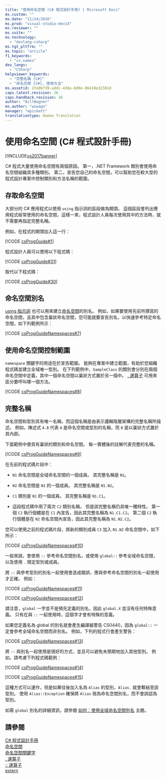 ```yaml
---
title: "使用命名空間 (C# 程式設計手冊) | Microsoft Docs"
ms.custom: ""
ms.date: "11/24/2016"
ms.prod: "visual-studio-dev14"
ms.reviewer: ""
ms.suite: ""
ms.technology: 
  - "devlang-csharp"
ms.tgt_pltfrm: ""
ms.topic: "article"
f1_keywords: 
  - "cs.names"
dev_langs: 
  - "CSharp"
helpviewer_keywords: 
  - "完整名稱 [C#]"
  - "命名空間 [C#], 使用方法"
ms.assetid: 1fe8bf39-addc-438a-bd9e-86410e32381d
caps.latest.revision: 26
caps.handback.revision: 26
author: "BillWagner"
ms.author: "wiwagn"
manager: "wpickett"
translationtype: Human Translation
---
```

# 使用命名空間 (C# 程式設計手冊)
[!INCLUDE[vs2017banner](../../../csharp/includes/vs2017banner.md)]

C\# 程式大量使用命名空間有兩個原因。  第一，.NET Framework 類別會使用命名空間組織其多種類別。  第二，宣告您自己的命名空間，可以幫助您在較大型的程式設計專案中控制類別和方法名稱的範圍。  
  
## 存取命名空間  
 大部分的 C\# 應用程式以使用 `using` 指示詞的區段做為開頭。  這個區段會列出應用程式經常使用的命名空間，這樣一來，程式設計人員每次使用其中的方法時，就不需要再指定完整名稱。  
  
 例如，在程式的開頭加入這一行：  
  
 [!CODE [csProgGuide#1](../CodeSnippet/VS_Snippets_VBCSharp/csProgGuide#1)]  
  
 程式設計人員可以使用以下程式碼：  
  
 [!CODE [csProgGuide#31](../CodeSnippet/VS_Snippets_VBCSharp/csProgGuide#31)]  
  
 取代以下程式碼：  
  
 [!CODE [csProgGuide#30](../CodeSnippet/VS_Snippets_VBCSharp/csProgGuide#30)]  
  
## 命名空間別名  
 [using 指示詞](../../../csharp/language-reference/keywords/using-directive.md) 也可以用來建立[命名空間](../../../csharp/language-reference/keywords/namespace.md)的別名。  例如，如果要使用先前所撰寫的命名空間，且其中包含巢狀命名空間，您可能就要宣告別名，以快速參考特定命名空間，如下列範例所示：  
  
 [!CODE [csProgGuideNamespaces#7](../CodeSnippet/VS_Snippets_VBCSharp/csProgGuideNamespaces#7)]  
  
## 使用命名空間控制範圍  
 `namespace` 關鍵字的用途在於宣告範圍。  能夠在專案中建立範圍，有助於您組織程式碼並建立全域唯一型別。  在下列範例中，`SampleClass` 的類別會分別在兩個命名空間中定義，其中一個命名空間以巢狀方式置於另一個中。  [. 運算子](../../../csharp/language-reference/operators/member-access-operator.md) 可用來區分要呼叫哪一個方法。  
  
 [!CODE [csProgGuideNamespaces#8](../CodeSnippet/VS_Snippets_VBCSharp/csProgGuideNamespaces#8)]  
  
## 完整名稱  
 命名空間和型別具有唯一名稱，而這個名稱是由表示邏輯階層架構的完整名稱所描述。  例如，陳述式 `A.B` 代表 `A` 是命名空間或型別的名稱，而 `B` 是以巢狀方式置於其內部。  
  
 下面範例中便具有巢狀的類別和命名空間。  每一實體後的註解代表完整的名稱。  
  
 [!CODE [csProgGuideNamespaces#9](../CodeSnippet/VS_Snippets_VBCSharp/csProgGuideNamespaces#9)]  
  
 在先前的程式碼片段中：  
  
-   `N1` 命名空間是全域命名空間的一個成員。  其完整名稱是 `N1`。  
  
-   `N2` 命名空間是 `N1` 的一個成員。  其完整名稱是 `N1.N2`。  
  
-   `C1` 類別是 `N1` 的一個成員。  其完整名稱是 `N1.C1`。  
  
-   這段程式碼中用了兩次 `C2` 類別名稱，  但是該完整名稱仍具唯一獨特性。  第一個 `C2` 執行個體是在 `C1` 內宣告，因此其完整名稱為 `N1.C1.C2`。  第二個 `C2` 執行個體是在 `N2` 命名空間內宣告，因此其完整名稱為 `N1.N2.C2`。  
  
 您可以使用之前的程式碼片段，將新的類別成員 `C3` 加入 `N1.N2` 命名空間中，如下所示：  
  
 [!CODE [csProgGuideNamespaces#10](../CodeSnippet/VS_Snippets_VBCSharp/csProgGuideNamespaces#10)]  
  
 一般來說，會使用 `::` 參考命名空間別名，或使用 `global::` 參考全域命名空間，以及使用 `.` 限定型別或成員。  
  
 將 `::` 與參考型別的別名一起使用會造成錯誤，應與參考命名空間的別名一起使用才正確。  例如：  
  
 [!CODE [csProgGuideNamespaces#11](../CodeSnippet/VS_Snippets_VBCSharp/csProgGuideNamespaces#11)]  
  
 [!CODE [csProgGuideNamespaces#12](../CodeSnippet/VS_Snippets_VBCSharp/csProgGuideNamespaces#12)]  
  
 請注意，`global` 一字並不是預先定義的別名，因此 `global.X` 並沒有任何特殊意義。  只有在與 `::` 一起使用時，這個字才會有特殊的意義。  
  
 如果您定義名為 global 的別名就會產生編譯器警告 CS0440，因為 `global::` 一定會參考全域命名空間而非別名。  例如，下列的程式行會產生警告：  
  
 [!CODE [csProgGuideNamespaces#13](../CodeSnippet/VS_Snippets_VBCSharp/csProgGuideNamespaces#13)]  
  
 將 `::` 與別名一起使用是很好的方式，並且可以避免未預期地加入其他型別。  例如，請考慮下列程式碼範例：  
  
 [!CODE [csProgGuideNamespaces#14](../CodeSnippet/VS_Snippets_VBCSharp/csProgGuideNamespaces#14)]  
  
 [!CODE [csProgGuideNamespaces#15](../CodeSnippet/VS_Snippets_VBCSharp/csProgGuideNamespaces#15)]  
  
 這種方式可以運作，但是如果往後加入名為 `Alias` 的型別，`Alias.` 就會繫結至該型別。  使用 `Alias::Exception` 確保將 `Alias` 視為命名空間別名，而不會誤認為型別。  
  
 如需 `global` 別名的詳細資訊，請參閱 [如何：使用全域命名空間別名](../../../csharp/programming-guide/namespaces/how-to-use-the-global-namespace-alias.md) 主題。  
  
## 請參閱  
 [C\# 程式設計手冊](../../../csharp/programming-guide/index.md)   
 [命名空間](../../../csharp/programming-guide/namespaces/index.md)   
 [命名空間關鍵字](../../../csharp/language-reference/keywords/namespace-keywords.md)   
 [. 運算子](../../../csharp/language-reference/operators/member-access-operator.md)   
 [:: 運算子](../../../csharp/language-reference/operators/namespace-alias-qualifer.md)   
 [extern](../../../csharp/language-reference/keywords/extern.md)